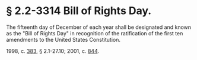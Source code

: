 # § 2.2-3314 Bill of Rights Day.

<p>The fifteenth day of December of each year shall be designated and known as the "Bill of Rights Day" in recognition of the ratification of the first ten amendments to the United States Constitution.</p><p>1998, c. <a href='http://lis.virginia.gov/cgi-bin/legp604.exe?981+ful+CHAP0383'>383</a>, § 2.1-27.10; 2001, c. <a href='http://lis.virginia.gov/cgi-bin/legp604.exe?011+ful+CHAP0844'>844</a>.</p>
